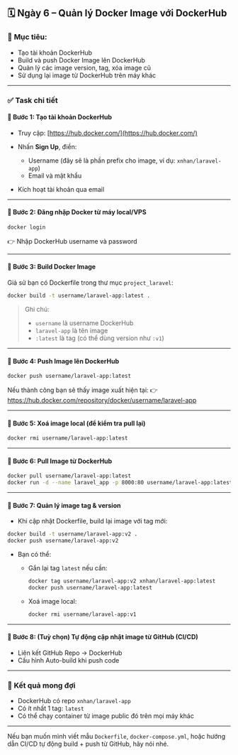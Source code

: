 
## 🗓️ Ngày 6 – Quản lý Docker Image với DockerHub

### 🎯 **Mục tiêu:**

* Tạo tài khoản DockerHub
* Build và push Docker Image lên DockerHub
* Quản lý các image version, tag, xóa image cũ
* Sử dụng lại image từ DockerHub trên máy khác

---

### ✅ **Task chi tiết**

#### 🔹 Bước 1: Tạo tài khoản DockerHub

* Truy cập: [https://hub.docker.com/](https://hub.docker.com/)
* Nhấn **Sign Up**, điền:

  * Username (đây sẽ là phần prefix cho image, ví dụ: `xnhan/laravel-app`)
  * Email và mật khẩu
* Kích hoạt tài khoản qua email

---

#### 🔹 Bước 2: Đăng nhập Docker từ máy local/VPS

```bash
docker login
```

👉 Nhập DockerHub username và password

---

#### 🔹 Bước 3: Build Docker Image

Giả sử bạn có Dockerfile trong thư mục `project_laravel`:

```bash
docker build -t username/laravel-app:latest .
```

> Ghi chú:
>
> * `username` là username DockerHub
> * `laravel-app` là tên image
> * `:latest` là tag (có thể dùng version như `:v1`)

---

#### 🔹 Bước 4: Push Image lên DockerHub

```bash
docker push username/laravel-app:latest
```

Nếu thành công bạn sẽ thấy image xuất hiện tại:
👉 https://hub.docker.com/repository/docker/username/laravel-app

---

#### 🔹 Bước 5: Xoá image local (để kiểm tra pull lại)

```bash
docker rmi username/laravel-app:latest
```

---

#### 🔹 Bước 6: Pull Image từ DockerHub

```bash
docker pull username/laravel-app:latest
docker run -d --name laravel_app -p 8000:80 username/laravel-app:latest
```

---

#### 🔹 Bước 7: Quản lý image tag & version

* Khi cập nhật Dockerfile, build lại image với tag mới:

```bash
docker build -t username/laravel-app:v2 .
docker push username/laravel-app:v2
```

* Bạn có thể:

  * Gắn lại tag `latest` nếu cần:

    ```bash
    docker tag username/laravel-app:v2 xnhan/laravel-app:latest
    docker push username/laravel-app:latest
    ```
  * Xoá image local:

    ```bash
    docker rmi username/laravel-app:v1
    ```

---

#### 🔹 Bước 8: (Tuỳ chọn) Tự động cập nhật image từ GitHub (CI/CD)

* Liên kết GitHub Repo → DockerHub
* Cấu hình Auto-build khi push code

---

### 📁 Kết quả mong đợi

* DockerHub có repo `xnhan/laravel-app`
* Có ít nhất 1 tag: `latest`
* Có thể chạy container từ image public đó trên mọi máy khác

---

Nếu bạn muốn mình viết mẫu `Dockerfile`, `docker-compose.yml`, hoặc hướng dẫn CI/CD tự động build + push từ GitHub, hãy nói nhé.
